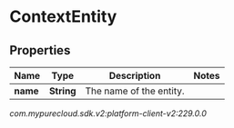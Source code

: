 # ContextEntity


## Properties

| Name | Type | Description | Notes |
| ------------ | ------------- | ------------- | ------------- |
| **name** | **String** | The name of the entity. |  |




_com.mypurecloud.sdk.v2:platform-client-v2:229.0.0_
